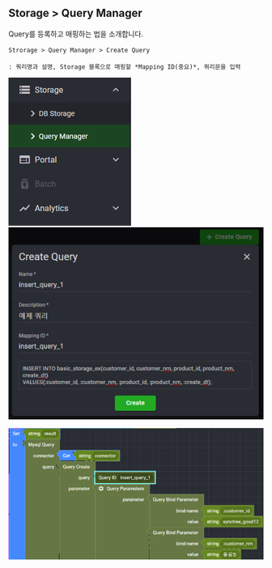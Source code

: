 ## Storage > Query Manager

Query를 등록하고 매핑하는 법을 소개합니다.

    Strorage > Query Manager > Create Query

    : 쿼리명과 설명, Storage 블록으로 매핑할 *Mapping ID(중요)*, 쿼리문을 입력

![](../img/assets/query_manager_1.png)  ![](../img/assets/query_manager_2.png)

![](../img/assets/query_manager_3.png) 